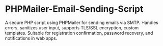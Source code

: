 # PHPMailer-Email-Sending-Script
A secure PHP script using PHPMailer for sending emails via SMTP. Handles errors, sanitizes user input, supports TLS/SSL encryption, custom templates. Suitable for registration confirmation, password recovery, and notifications in web apps.
